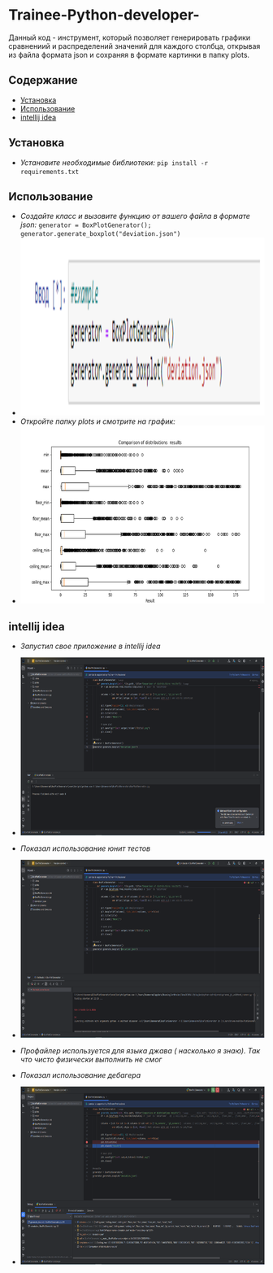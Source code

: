 # Trainee-Python-developer-
Данный код -  инструмент, который позволяет генерировать графики cравнениий и распределений значений для каждого столбца, открывая из файла формата json и сохраняя в формате картинки в папку plots.
## Содержание
* [Установка](#установка)  
* [Использование](#использование)  
* [intellij idea](#intellij-idea)  

## Установка
* *Установите  необходимые  библиотеки:*  `pip install -r requirements.txt` 
## Использование
* *Создайте класс и вызовите функцию от вашего файла в формате json:*  `generator = BoxPlotGenerator(); generator.generate_boxplot("deviation.json")`
* <img src="images/image_1.png" width="700" height="350">  
* *Откройте папку plots и смотрите на график:* 
* <img src="images/image_2.png" width="700" height="350">  
## intellij idea
* *Запустил свое приложение в intellij idea*
* <img src="images/image_3.png" width="700" height="350">  
* *Показал использование юнит тестов*
* <img src="images/image_4.png" width="700" height="350">  
* *Профайлер используется для языка джава ( насколько я знаю). Так что чисто физически выполнить не смог* 

* *Показал использование дебагера*
* <img src="images/image_5.png" width="700" height="350">  
